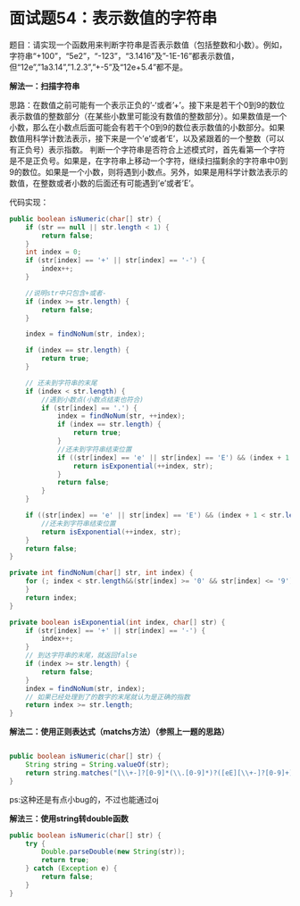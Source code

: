 # 面试题54：表示数值的字符串

题目：请实现一个函数用来判断字符串是否表示数值（包括整数和小数）。例如，字符串“+100”，“5e2”，“-123”，“3.1416”及”-1E-16”都表示数值，但“12e”,”1a3.14”,”1.2.3”,”+-5”及“12e+5.4”都不是。 

**解法一：扫描字符串**

思路：在数值之前可能有一个表示正负的’-‘或者’+’。接下来是若干个0到9的数位表示数值的整数部分（在某些小数里可能没有数值的整数部分）。如果数值是一个小数，那么在小数点后面可能会有若干个0到9的数位表示数值的小数部分。如果数值用科学计数法表示，接下来是一个’e’或者‘E’，以及紧跟着的一个整数（可以有正负号）表示指数。 
判断一个字符串是否符合上述模式时，首先看第一个字符是不是正负号。如果是，在字符串上移动一个字符，继续扫描剩余的字符串中0到9的数位。如果是一个小数，则将遇到小数点。另外，如果是用科学计数法表示的数值，在整数或者小数的后面还有可能遇到’e’或者’E’。

代码实现：
```java
public boolean isNumeric(char[] str) {
    if (str == null || str.length < 1) {
        return false;
    }
    int index = 0;
    if (str[index] == '+' || str[index] == '-') {
        index++;
    }

    //说明str中只包含+或者-
    if (index >= str.length) {
        return false;
    }

    index = findNoNum(str, index);

    if (index == str.length) {
        return true;
    }

    // 还未到字符串的末尾
    if (index < str.length) {
        //遇到小数点(小数点结束也符合)
        if (str[index] == '.') {
            index = findNoNum(str, ++index);
            if (index == str.length) {
                return true;
            }
            //还未到字符串结束位置
            if ((str[index] == 'e' || str[index] == 'E') && (index + 1 < str.length)) {
                return isExponential(++index, str);
            }
            return false;
        }
    }

    if ((str[index] == 'e' || str[index] == 'E') && (index + 1 < str.length)) {
        //还未到字符串结束位置
        return isExponential(++index, str);
    }
    return false;
}

private int findNoNum(char[] str, int index) {
    for (; index < str.length&&(str[index] >= '0' && str[index] <= '9'); index++) {
    }
    return index;
}

private boolean isExponential(int index, char[] str) {
    if (str[index] == '+' || str[index] == '-') {
        index++;
    }
    // 到达字符串的末尾，就返回false
    if (index >= str.length) {
        return false;
    }
    index = findNoNum(str, index);
    // 如果已经处理到了的数字的末尾就认为是正确的指数
    return index >= str.length;
}
```

**解法二：使用正则表达式（matchs方法）（参照上一题的思路）**
```java

public boolean isNumeric(char[] str) {
    String string = String.valueOf(str);
    return string.matches("[\\+-]?[0-9]*(\\.[0-9]*)?([eE][\\+-]?[0-9]+)?");
}
```

ps:这种还是有点小bug的，不过也能通过oj

**解法三：使用string转double函数**

```java
public boolean isNumeric(char[] str) {
    try {
        Double.parseDouble(new String(str));
        return true;
    } catch (Exception e) {
        return false;
    }
}
```
